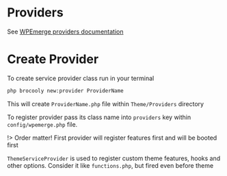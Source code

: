 # Providers

See [WPEmerge providers documentation](https://docs.wpemerge.com/#/framework/tools/service-providers)

# Create Provider

To create service provider class run in your terminal

```sh
php brocooly new:provider ProviderName
```

This will create `ProviderName.php` file within `Theme/Providers` directory

To register provider pass its class name into `providers` key within `config/wpemerge.php` file.

!> Order matter! First provider will register features first and will be booted first

`ThemeServiceProvider` is used to register custom theme features, hooks and other options. Consider it like `functions.php`, but fired even before theme